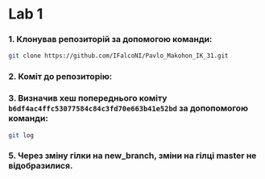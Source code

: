 # Lab 1
### 1. Клонував репозиторій за допомогою команди:
```sh
git clone https://github.com/IFalcoNI/Pavlo_Makohon_IK_31.git
```
### 2. Коміт до репозиторію:

### 3. Визначив хеш попереднього коміту `b6df4ac4ffc53077584c84c3fd70e663b41e52bd` за допопомогою команди:
```sh
git log
``` 
### 5. Через зміну гілки на new_branch, зміни на гілці master не відобразилися.